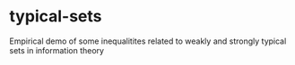 # typical-sets
Empirical demo of some inequalitites related to weakly and strongly typical sets in information theory
